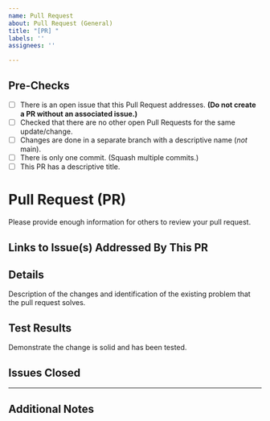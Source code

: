 ```yaml
---
name: Pull Request
about: Pull Request (General)
title: "[PR] "
labels: ''
assignees: ''

---
```

## Pre-Checks
- [ ] There is an open issue that this Pull Request addresses. **(Do not create a PR without an associated issue.)**
- [ ] Checked that there are no other open Pull Requests for the same update/change.
- [ ] Changes are done in a separate branch with a descriptive name (*not* main).
- [ ] There is only one commit. (Squash multiple commits.)
- [ ] This PR has a descriptive title. 

# Pull Request (PR)
Please provide enough information for others to review your pull request.


## Links to Issue(s) Addressed By This PR
<!-- Use the #XXX format -->


## Details
Description of the changes and identification of the existing problem that the pull request solves.

<!-- Include an expalantion of why this PR is necessary. -->


## Test Results
Demonstrate the change is solid and has been tested.

<!-- Example: The exact commands you ran and their output. -->
<!-- Output can be shown as screenshots/videos if the pull request changes the UI. -->


## Issues Closed
<!-- Put `closes #XXXX` in your comment to auto-close the issue that your PR fixes (if any). -->

<hr>

## Additional Notes
